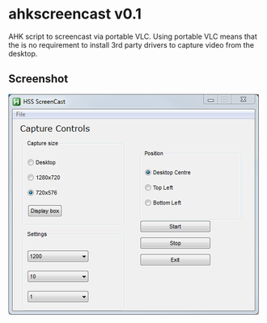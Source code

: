 # ahkscreencast v0.1
AHK script to screencast via portable VLC. Using portable VLC means that the is no requirement to install 3rd party drivers to capture video from the desktop.

## Screenshot

![V0.1 interface](https://github.com/xymox12/ahkscreencast/blob/screenshots/assets/images/screenshots/ahk-screencast-screengrab.png)
